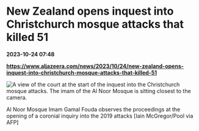 # New Zealand opens inquest into Christchurch mosque attacks that killed 51

**2023-10-24 07:48**

**https://www.aljazeera.com/news/2023/10/24/new-zealand-opens-inquest-into-christchurch-mosque-attacks-that-killed-51**

![A view of the court at the start of the inquest into the Christchurch mosque attacks. The imam of the Al Noor Mosque is sitting closest to the camera.](https://www.aljazeera.com/wp-content/uploads/2023/10/33YW6EV-highres-1698131981.jpg?resize=770%2C513&quality=80)

Al Noor Mosque Imam Gamal Fouda observes the proceedings at the opening of a coronial inquiry into the 2019 attacks \[Iain McGregor/Pool via AFP\]